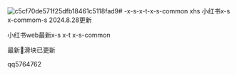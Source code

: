 ![c5cf70de571f25dfb18461c5118fad9](https://github.com/user-attachments/assets/63210bdf-8de1-4d21-aef6-1a81f7e6475c)# -x-s-x-t-x-s-common
xhs  小红书x-s x-commom-s 2024.8.28更新

小红书web最新x-s x-t x-s-common

最新🍠滑块已更新




qq5764762
